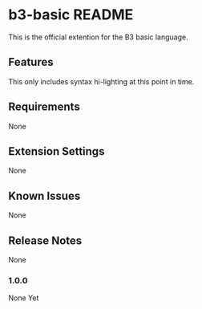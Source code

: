 # b3-basic README

This is the official extention for the B3 basic language.

## Features

This only includes syntax hi-lighting at this point in time.


## Requirements

None

## Extension Settings

None

## Known Issues

None

## Release Notes

None

### 1.0.0

None Yet

